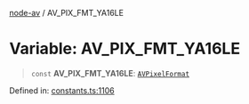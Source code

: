 [node-av](../globals.md) / AV\_PIX\_FMT\_YA16LE

# Variable: AV\_PIX\_FMT\_YA16LE

> `const` **AV\_PIX\_FMT\_YA16LE**: [`AVPixelFormat`](../type-aliases/AVPixelFormat.md)

Defined in: [constants.ts:1106](https://github.com/seydx/av/blob/f8631fc881b394300b1479f511d55cf1c370a87f/src/constants/constants.ts#L1106)

